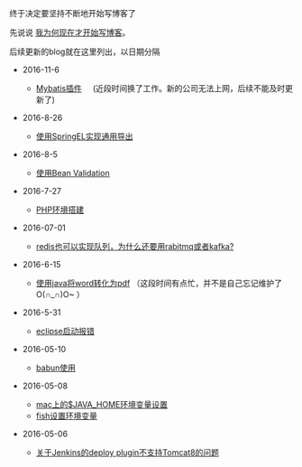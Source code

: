 
终于决定要坚持不断地开始写博客了

先说说 [我为何现在才开始写博客](why-i-start-to-write-blog.md)。

后续更新的blog就在这里列出，以日期分隔

* 2016-11-6
	* [Mybatis插件](../mybatis-plugins.md)
    	(近段时间换了工作。新的公司无法上网，后续不能及时更新了)
* 2016-8-26
    * [使用SpringEL实现通用导出](java/spring-el.md)
* 2016-8-5
	* [使用Bean Validation](java/bean-validation.md)
* 2016-7-27
	* [PHP环境搭建](php/php-begin.md)

* 2016-07-01
	* [redis也可以实现队列，为什么还要用rabitmq或者kafka?](java/why-other-mq.md)

* 2016-6-15
	* [使用java将word转化为pdf](java/word-2-pdf.md)
	（这段时间有点忙，并不是自己忘记维护了O(∩_∩)O~ ）

* 2016-5-31
	* [eclipse启动报错](others/eclipse-startup-error.md)

* 2016-05-10
	* [babun使用](others/babun.md)
* 2016-05-08
	* [mac上的$JAVA_HOME环境变量设置](java/mac-java-home.md)
	* [fish设置环境变量](others/fish-env-variables.md)

* 2016-05-06
	* [关于Jenkins的deploy plugin不支持Tomcat8的问题](others/jenkins-deploy-tomcat8.md)

